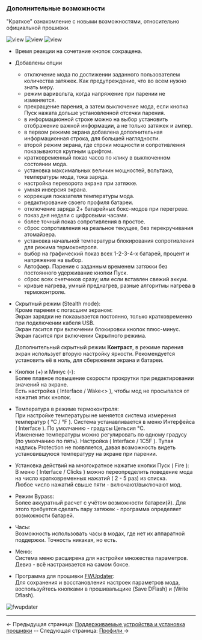 ### Дополнительные возможности ###
"Краткое" ознакомление с новыми возможностями, относительно официальной прошивки.

![view](https://i.imgur.com/6RuMHxN.png) ![view](https://i.imgur.com/PXYP2dt.png) ![view](https://i.imgur.com/jfdVTgT.png)
* Время реакции на сочетание кнопок сокращена.  
* Добавлены опции
  - отключение мода по достижении заданного пользователем количества затяжек. Как предупреждение, что во всем нужно знать меру.
  - режим варивольта, когда напряжение при парении не изменяется.
  - прекращение парения, а затем выключение мода, если кнопка Пуск нажата дольше установленной отсечки парения.
  - в информационной строке можно на выбор установить отображение важной информации, а не только затяжек и ампер.
  - в первом режиме экрана добавлена дополнительная информационная строка, для большей наглядности.
  - второй режим экрана, где строки мощности и сопротивления показываются крупным шрифтом.
  - кратковременный показ часов по клику в выключенном состоянии мода.
  - установка максимальных величин мощностей, вольтажа, температуры мода, тока заряда.
  - настройка переворота экрана при затяжке.
  - умная инверсия экрана.
  - коррекция показателя температуры мода.
  - редактирование своего профиля батареи.
  - отключение заряда 2+ батарейных бокс-модов при перегреве.
  - показ дня недели с цифровыми часами.
  - более точный показ сопротивления в простое.
  - сброс сопротивления на реальное текущее, без перекручивания атомайзера.
  - установка начальной температуры блокирования сопротивления для режима термоконтроля. 
  - выбор на графический показ всех 1-2-3-4-х батарей, процент и напряжение на выбор.
  - Автофаер. Парение с заданным временем затяжки без постоянного удерживание кнопки Пуск.
  - сброс всех счетчиков сразу; или если вставлен свежий аккум.
  - кривые нагрева, умный преднагрев, разные алгоритмы нагрева в термоконтроле.

* Скрытный режим (Stealth mode):  
  Кроме парения с погасшим экраном:  
  Экран зарядки не показывается постоянно, только кратковременно при подключении кабеля USB.  
  Экран гасится при включении блокировки кнопок плюс-минус.  
  Экран гасится при включении Скрытного режима.

  Дополнительный скрытный режим **Контраст**, в режиме парения экран использует вторую настройку яркости. Рекомендуется установить её в ноль, для сбережения экрана и батареи.

* Кнопки (+) и Минус (-):  
  Более плавное повышение скорости прокрутки при редактировании значений на экране.  
  Есть настройка ( Interface / Wake<> ), чтобы мод не просыпался от нажатия этих кнопок.

* Температура в режиме термоконтроля:  
  При настройке температуры не меняется система измерения температур ( °C / °F ). Система устанавливается в меню Интерфейса ( Interface ). По умолчанию - градусы Цельсия °C.  
  Изменение температуры можно регулировать по одному градусу (по умолчанию по пять). Настройка ( Interface / 1C5F ).
  Тупая надпись Protection не появляется, давая возможность видеть установившуюся температуру на экране при парении.

* Установка действий на многократное нажатие кнопки Пуск ( Fire ):  
  В меню ( Interface / Clicks ) можно переопределить поведение мода на число кратковременных нажатий ( 2 - 5 раз) из списка.  
  Любое число нажатий свыше пяти - включают/выключают мод.  

* Режим Bypass:  
  Более аккуратный расчет с учётом возможности батареи(й). Для этого требуется сделать пару затяжек - программа определяет возможности батарей.

* Часы:  
  Возможность использовать часы в модах, где нет их аппаратной поддержки. Точность никакая, но есть.

* Меню:  
  Система меню расширена для настройки множества параметров. Девиз - всё настраивается на самом боксе.

* Программа для прошивки [FWUpdater](https://www.dropbox.com/s/qbymcwthnahmles/VTCFont.rar?dl=1):  
  Для сохранения и восстановления настроек параметров мода, воспользуйтесь кнопками в прошивальщике (Save DFlash) и (Write Dflash).

![fwupdater](https://i.imgur.com/SOMc7C9.png)

-----

← Предыдущая страница: [Поддерживаемые устройства и установка прошивки](usageandcompatibility_ru.md) --  Следующая страница: [Профили ](profiles_ru.md)→
